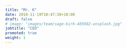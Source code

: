```yaml
---
title: "Mr. K"
date: 2018-11-19T10:47:58+10:00
draft: false
# image: "images/team/sage-kirk-485982-unsplash.jpg"
jobtitle: "CEO"
promoted: true
weight: 1
---
```


